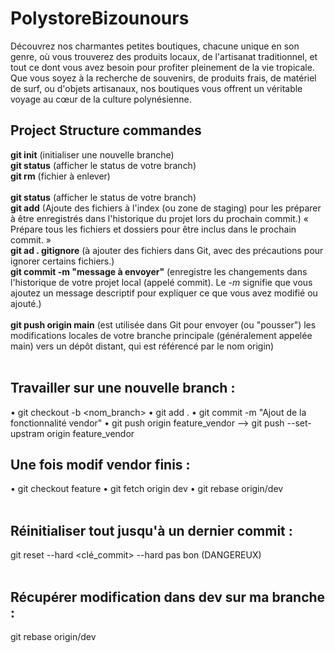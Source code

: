 # PolystoreBizounours
Découvrez nos charmantes petites boutiques, chacune unique en son genre, où vous trouverez des produits locaux, de l'artisanat traditionnel, et tout ce dont vous avez besoin pour profiter pleinement de la vie tropicale. Que vous soyez à la recherche de souvenirs, de produits frais, de matériel de surf, ou d'objets artisanaux, nos boutiques vous offrent un véritable voyage au cœur de la culture polynésienne.

## Project Structure commandes
**git init** (initialiser une nouvelle branche)<br/>
**git status** (afficher le status de votre branch)<br/>
**git rm** (fichier à enlever)<br/>
<br/>
**git status** (afficher le status de votre branch)<br/>
**git add** (Ajoute des fichiers à l'index (ou zone de staging) pour les préparer à être enregistrés dans l'historique du projet lors du prochain commit.) « Prépare tous les fichiers et dossiers pour être inclus dans le prochain commit. »<br/>
**git ad . gitignore** (à ajouter des fichiers dans Git, avec des précautions pour ignorer certains fichiers.)<br/>
**git commit -m "message à envoyer"** (enregistre les changements dans l'historique de votre projet local (appelé commit). Le *-m* signifie que vous ajoutez un message descriptif pour expliquer ce que vous avez modifié ou ajouté.)<br/>
<br/>
**git push origin main** (est utilisée dans Git pour envoyer (ou "pousser") les modifications locales de votre branche principale (généralement appelée main) vers un dépôt distant, qui est référencé par le nom origin)<br/>
<br/>

## Travailler sur une nouvelle branch :
• git checkout -b <nom_branch>
• git add .
• git commit -m "Ajout de la fonctionnalité vendor"
• git push origin feature_vendor
--> git push --set-upstram origin feature_vendor
<br/>

## Une fois modif vendor finis : 
• git checkout feature
• git fetch origin dev 
• git rebase origin/dev
<br/>
<br/>

## Réinitialiser tout jusqu'à un dernier commit : 
git reset --hard <clé_commit>
--hard pas bon (DANGEREUX)
<br/>
<br/>

## Récupérer modification dans dev sur ma branche : 
git rebase origin/dev

